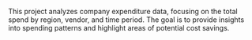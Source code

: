 This project analyzes company expenditure data, focusing on the total spend by region, vendor, and time period. The goal is to provide insights into spending patterns and highlight areas of potential cost savings.
